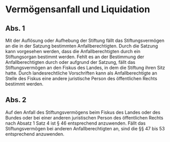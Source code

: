# Vermögensanfall und Liquidation



## Abs. 1

 Mit der Auflösung oder Aufhebung der Stiftung fällt das Stiftungsvermögen an die in der Satzung bestimmten Anfallberechtigten. Durch die Satzung kann vorgesehen werden, dass die Anfallberechtigten durch ein Stiftungsorgan bestimmt werden. Fehlt es an der Bestimmung der Anfallberechtigten durch oder aufgrund der Satzung, fällt das Stiftungsvermögen an den Fiskus des Landes, in dem die Stiftung ihren Sitz hatte. Durch landesrechtliche Vorschriften kann als Anfallberechtigte an Stelle des Fiskus eine andere juristische Person des öffentlichen Rechts bestimmt werden.

## Abs. 2

 Auf den Anfall des Stiftungsvermögens beim Fiskus des Landes oder des Bundes oder bei einer anderen juristischen Person des öffentlichen Rechts nach Absatz 1 Satz 4 ist § 46 entsprechend anzuwenden. Fällt das Stiftungsvermögen bei anderen Anfallberechtigten an, sind die §§ 47 bis 53 entsprechend anzuwenden. 

